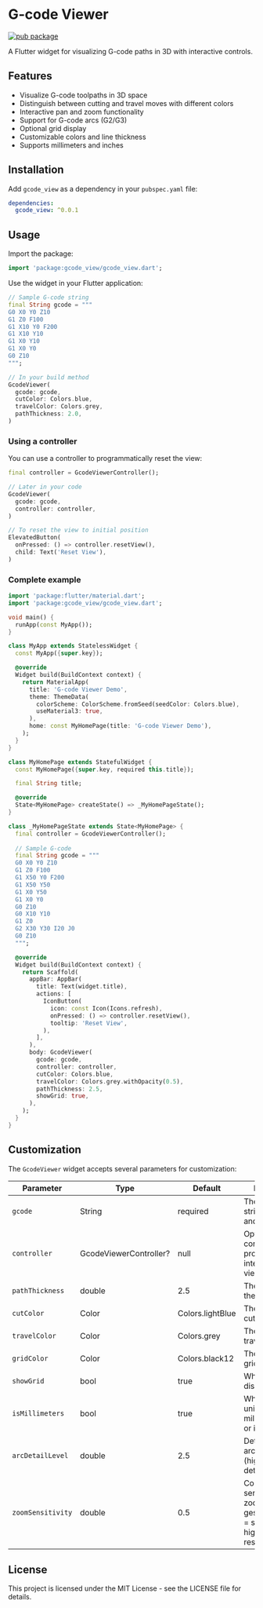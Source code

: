 <!--
This README describes the package. If you publish this package to pub.dev,
this README's contents appear on the landing page for your package.

For information about how to write a good package README, see the guide for
[writing package pages](https://dart.dev/tools/pub/writing-package-pages).

For general information about developing packages, see the Dart guide for
[creating packages](https://dart.dev/guides/libraries/create-packages)
and the Flutter guide for
[developing packages and plugins](https://flutter.dev/to/develop-packages).
-->

# G-code Viewer

[![pub package](https://img.shields.io/pub/v/gcode_view.svg)](https://pub.dev/packages/gcode_view)

A Flutter widget for visualizing G-code paths in 3D with interactive controls.

## Features

- Visualize G-code toolpaths in 3D space
- Distinguish between cutting and travel moves with different colors
- Interactive pan and zoom functionality
- Support for G-code arcs (G2/G3)
- Optional grid display
- Customizable colors and line thickness
- Supports millimeters and inches

## Installation

Add `gcode_view` as a dependency in your `pubspec.yaml` file:

```yaml
dependencies:
  gcode_view: ^0.0.1
```

## Usage

Import the package:

```dart
import 'package:gcode_view/gcode_view.dart';
```

Use the widget in your Flutter application:

```dart
// Sample G-code string
final String gcode = """
G0 X0 Y0 Z10
G1 Z0 F100
G1 X10 Y0 F200
G1 X10 Y10
G1 X0 Y10
G1 X0 Y0
G0 Z10
""";

// In your build method
GcodeViewer(
  gcode: gcode,
  cutColor: Colors.blue,
  travelColor: Colors.grey,
  pathThickness: 2.0,
)
```

### Using a controller

You can use a controller to programmatically reset the view:

```dart
final controller = GcodeViewerController();

// Later in your code
GcodeViewer(
  gcode: gcode,
  controller: controller,
)

// To reset the view to initial position
ElevatedButton(
  onPressed: () => controller.resetView(),
  child: Text('Reset View'),
)
```

### Complete example

```dart
import 'package:flutter/material.dart';
import 'package:gcode_view/gcode_view.dart';

void main() {
  runApp(const MyApp());
}

class MyApp extends StatelessWidget {
  const MyApp({super.key});

  @override
  Widget build(BuildContext context) {
    return MaterialApp(
      title: 'G-code Viewer Demo',
      theme: ThemeData(
        colorScheme: ColorScheme.fromSeed(seedColor: Colors.blue),
        useMaterial3: true,
      ),
      home: const MyHomePage(title: 'G-code Viewer Demo'),
    );
  }
}

class MyHomePage extends StatefulWidget {
  const MyHomePage({super.key, required this.title});

  final String title;

  @override
  State<MyHomePage> createState() => _MyHomePageState();
}

class _MyHomePageState extends State<MyHomePage> {
  final controller = GcodeViewerController();
  
  // Sample G-code
  final String gcode = """
  G0 X0 Y0 Z10
  G1 Z0 F100
  G1 X50 Y0 F200
  G1 X50 Y50
  G1 X0 Y50
  G1 X0 Y0
  G0 Z10
  G0 X10 Y10
  G1 Z0
  G2 X30 Y30 I20 J0
  G0 Z10
  """;

  @override
  Widget build(BuildContext context) {
    return Scaffold(
      appBar: AppBar(
        title: Text(widget.title),
        actions: [
          IconButton(
            icon: const Icon(Icons.refresh),
            onPressed: () => controller.resetView(),
            tooltip: 'Reset View',
          ),
        ],
      ),
      body: GcodeViewer(
        gcode: gcode,
        controller: controller,
        cutColor: Colors.blue,
        travelColor: Colors.grey.withOpacity(0.5),
        pathThickness: 2.5,
        showGrid: true,
      ),
    );
  }
}
```

## Customization

The `GcodeViewer` widget accepts several parameters for customization:

| Parameter | Type | Default | Description |
|-----------|------|---------|-------------|
| `gcode` | String | required | The G-code string to parse and display |
| `controller` | GcodeViewerController? | null | Optional controller to programmatically interact with the viewer |
| `pathThickness` | double | 2.5 | The thickness of the path lines |
| `cutColor` | Color | Colors.lightBlue | The color of the cutting moves |
| `travelColor` | Color | Colors.grey | The color of the travel moves |
| `gridColor` | Color | Colors.black12 | The color of the grid lines |
| `showGrid` | bool | true | Whether to display the grid |
| `isMillimeters` | bool | true | Whether the units are millimeters (true) or inches (false) |
| `arcDetailLevel` | double | 2.5 | Detail level for arc rendering (higher = more detailed) |
| `zoomSensitivity` | double | 0.5 | Controls the sensitivity of zooming gestures (lower = smoother, higher = more responsive) |

## License

This project is licensed under the MIT License - see the LICENSE file for details.
